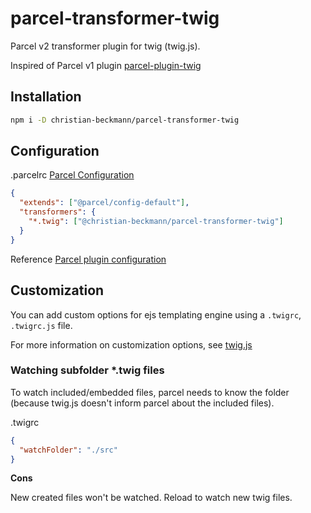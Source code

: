 # parcel-transformer-twig

Parcel v2 transformer plugin for twig (twig.js).

Inspired of Parcel v1 plugin [parcel-plugin-twig](https://github.com/arnorhs/parcel-plugin-twig) 

## Installation

```sh
npm i -D christian-beckmann/parcel-transformer-twig
```

## Configuration

.parcelrc [Parcel Configuration](https://parceljs.org/features/plugins/#.parcelrc)

```json
{
  "extends": ["@parcel/config-default"],
  "transformers": {
    "*.twig": ["@christian-beckmann/parcel-transformer-twig"]
  }
}
```

Reference [Parcel plugin configuration](https://parceljs.org/features/plugins/)

## Customization

You can add custom options for ejs templating engine using a `.twigrc`, `.twigrc.js` file.

For more information on customization options, see [twig.js](https://github.com/twigjs/twig.js)

### Watching subfolder *.twig files

To watch included/embedded files, parcel needs to know the folder (because twig.js doesn't inform parcel about the included files).

.twigrc

```json
{
  "watchFolder": "./src"
}
```

**Cons**

New created files won't be watched. Reload to watch new twig files. 
